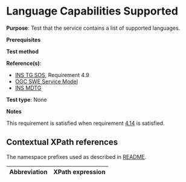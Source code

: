 # Language Capabilities Supported

**Purpose**: Test that the service contains a list of supported languages.

**Prerequisites**

**Test method**

**Reference(s)**:

* [INS TG SOS](http://inspire.ec.europa.eu/id/document/tg/download-sos/1.0), Requirement 4.9
* [OGC SWE Service Model](http://portal.opengeospatial.org/files/?artifact_id=38476)
* [INS MDTG](http://inspire.ec.europa.eu/documents/Metadata/MD_IR_and_ISO_20131029.pdf)

**Test type**: None

**Notes**

This requirement is satisfied when requirement [4.14](./at4-14-language-capabilities-list.md) is satisfied.

## Contextual XPath references

The namespace prefixes used as described in [README](./README.md#namespaces).

| Abbreviation                                               |  XPath expression |
| ---------------------------------------------------------- | ------------------------------------------------------------------------- |
